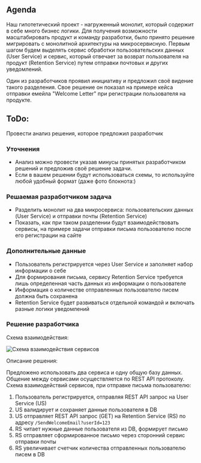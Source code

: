 ## Agenda
Наш гипотетический проект - нагруженный монолит, который содержит в себе много бизнес логики.
Для получения возможности масштабировать продукт и команду разработки, было принято решение мигрировать с монолитной архитектуры на микросервисную.
Первым шагом будем выделять сервис обработки пользовательских данных (User Service) и сервис, который отвечает за возврат пользователя на продукт (Retention Service) путем отправки почтовых и других уведомлений.

Один из разработчиков проявил инициативу и предложил своё видение такого разделения. Свое решение он показал на примере кейса отправки емейла "Welcome Letter" при регистрации пользователя на продукте.

## ToDo:
Провести анализ решения, которое предложил разработчик

### Уточнения
- Анализ можно провести указав минусы принятых разработчиком решений и предложив своё решение задачи.
- Если в вашем решении будут использоваться схемы, то используйте любой удобный формат (даже фото блокнота:)

### Решаемая разработчиком задача
- Разделить монолит на два микросервиса: пользовательских данных (User Service) и отправки почты (Retention Service)
- Показать, как при таком разделении будут взаимодействовать сервисы, на примере задачи отправки письма пользователю после его регистрации на сайте

### Дополнительные данные
- Пользователь регистрируется через User Service и заполняет набор информации о себе
- Для формирования письма, сервису Retention Service требуется лишь определенная часть данных из информации о пользователе
- Информация о количестве отправленных пользователю писем должна быть сохранена
- Retention Service будет развиваться отдельной командой и включать разные логики уведомлений

### Решение разработчика
Схема взаимодействия:

![Схема взаимодействия сервисов](./tt1-microservices.svg)

Описание решения:

Предложено использовать два сервиса и одну общую базу данных. Общение между сервисами осуществляется по REST API протоколу. 
Схема взаимодействий сервисов, при отправке письма пользователю:
1. Пользователь регистрируется, отправляя REST API запрос на User Service (US)
2. US валидирует и сохраняет данные пользователя в DB
3. US отправляет REST API запрос (GET) на Retention Service (RS) по адресу ```/SendWelcomeEmail?userId=123```
4. RS читает нужные данные пользователя из DB, формирует письмо
5. RS отправляет сформированное письмо через сторонний сервис отправки почты
6. RS увеличивает счетчик количества отправленных пользователю писем в DB
